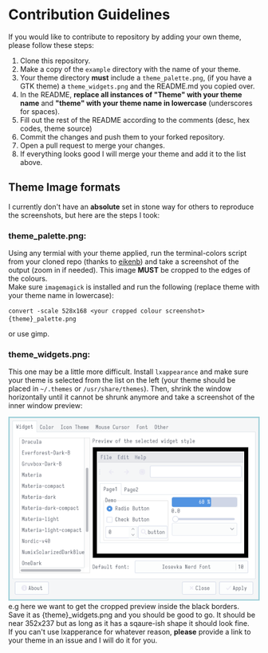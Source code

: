 # Contribution Guidelines

If you would like to contribute to repository by adding your own theme, please follow these steps:

1. Clone this repository.
2. Make a copy of the `example` directory with the name of your theme.
3. Your theme directory **must** include a `theme_palette.png`, (if you have a GTK theme) a `theme_widgets.png` and the README.md you copied over.
4. In the README, **replace all instances of "Theme" with your theme name** and **"theme" with your theme name in lowercase** (underscores for spaces).
5. Fill out the rest of the README according to the comments (desc, hex codes, theme source)
6. Commit the changes and push them to your forked repository.
7. Open a pull request to merge your changes.
8. If everything looks good I will merge your theme and add it to the list above.
   
## Theme Image formats
I currently don't have an **absolute** set in stone way for others to reproduce the screenshots, but here are the steps I took:
### theme_palette.png:
Using any termial with your theme applied, run the terminal-colors script from your cloned repo (thanks to [eikenb](https://github.com/eikenb/terminal-colors)) and take a screenshot of the output (zoom in if needed). 
This image **MUST** be cropped to the edges of the colours.\
Make sure `imagemagick` is installed and run the following (replace theme with your theme name in lowercase):
```
convert -scale 528x168 <your cropped colour screenshot> {theme}_palette.png
```
or use gimp.

### theme_widgets.png:
This one may be a little more difficult. Install `lxappearance` and make sure your theme is selected from the list on the left (your theme should be placed in `~/.themes` or `/usr/share/themes`).
Then, shrink the window horizontally until it cannot be shrunk anymore and take a screenshot of the inner window preview:

![](./example_widgets.png)\
e.g here we want to get the cropped preview inside the black borders.\
Save it as {theme}_widgets.png and you should be good to go. It should be near 352x237 but as long as it has a sqaure-ish shape it should look fine.\
If you can't use lxapperance for whatever reason, **please** provide a link to your theme in an issue and I will do it for you.
